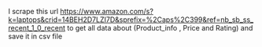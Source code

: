 I scrape this url https://www.amazon.com/s?k=laptops&crid=14BEH2D7LZI7D&sprefix=%2Caps%2C399&ref=nb_sb_ss_recent_1_0_recent
to get all data about (Product_info , Price and Rating)
and save it in csv file 
